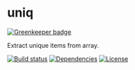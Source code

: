 # uniq

[![Greenkeeper badge](https://badges.greenkeeper.io/satya164/uniq.svg)](https://greenkeeper.io/)

Extract unique items from array.

[![Build status](https://travis-ci.org/satya164/uniq.svg?branch=master)](https://travis-ci.org/satya164/uniq)
[![Dependencies](https://david-dm.org/satya164/uniq.svg)](https://david-dm.org/satya164/uniq)
[![License](https://img.shields.io/npm/l/uniq.svg)](http://opensource.org/licenses/mit-license.php)
